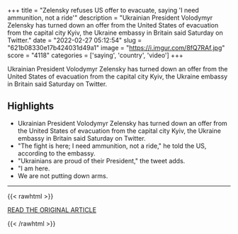 +++
title = "Zelensky refuses US offer to evacuate, saying 'I need ammunition, not a ride'"
description = "Ukrainian President Volodymyr Zelensky has turned down an offer from the United States of evacuation from the capital city Kyiv, the Ukraine embassy in Britain said Saturday on Twitter."
date = "2022-02-27 05:12:54"
slug = "621b08330e17b424031d49a1"
image = "https://i.imgur.com/8fQ7RAf.jpg"
score = "4118"
categories = ['saying', 'country', 'video']
+++

Ukrainian President Volodymyr Zelensky has turned down an offer from the United States of evacuation from the capital city Kyiv, the Ukraine embassy in Britain said Saturday on Twitter.

## Highlights

- Ukrainian President Volodymyr Zelensky has turned down an offer from the United States of evacuation from the capital city Kyiv, the Ukraine embassy in Britain said Saturday on Twitter.
- "The fight is here; I need ammunition, not a ride," he told the US, according to the embassy.
- "Ukrainians are proud of their President," the tweet adds.
- "I am here.
- We are not putting down arms.

---

{{< rawhtml >}}
  <p class="article-category">
    <a target="_blank" href="https://www.cnn.com/2022/02/26/europe/ukraine-zelensky-evacuation-intl/index.html">READ THE ORIGINAL ARTICLE</a>
  </p>
{{< /rawhtml >}}
